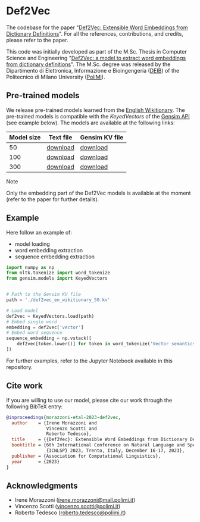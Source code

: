 # Def2Vec

The codebase for the paper "[Def2Vec: Extensible Word Embeddings from Dictionary Definitions](https://www.overleaf.com/read/mjqknffjfhkw)".
For all the references, contributions, and credits, please refer to the paper.

This code was initially developed as part of the M.Sc. Thesis in Computer Science and Engineering "[Def2Vec: a model to extract word embeddings from dictionary definitions](https://www.politesi.polimi.it/handle/10589/179715)".
The M.Sc. degree was released by the Dipartimento di Elettronica, Informazione e Bioingengeria  ([DEIB](https://www.deib.polimi.it/eng/home-page)) of the Politecnico di Milano University ([PoliMI](https://www.polimi.it)).

## Pre-trained models

We release pre-trained models learned from the [English Wikitionary](https://en.wiktionary.org/wiki/Wiktionary:Main_Page).
The pre-trained models is compatible with the *KeyedVectors* of the [Gensim API](https://radimrehurek.com/gensim/) (see example below).
The models are available at the following links: 

| Model size | Text file                                                                                                                                 | Gensim KV file                                                                                                                            |
|------------|-------------------------------------------------------------------------------------------------------------------------------------------|-------------------------------------------------------------------------------------------------------------------------------------------|
| 50         | [download](https://polimi365-my.sharepoint.com/:u:/g/personal/10451445_polimi_it/EaI8ormefBlIoQB-1YWH22YBTD0rEtPbaD11YkMMNqlKxg?e=qLAMmA) | [download](https://polimi365-my.sharepoint.com/:u:/g/personal/10451445_polimi_it/ERJlBEE6EsNLmyK9t2nsCsEBR5L9cKsr_s9xXz3YIlcF6w?e=9poPf7) |
| 100        | [download](https://polimi365-my.sharepoint.com/:u:/g/personal/10451445_polimi_it/EbYQNGrfPuBPhEXA-EjPL7IBmM0XqB_ZYewU1nj5p3jHRQ?e=Pyb0ac) | [download](https://polimi365-my.sharepoint.com/:u:/g/personal/10451445_polimi_it/EcD5S6HqE0NDmgfDTADyc9gBHlkRoRofGvgV8cVOGJ2ISw?e=ayr8e5) |
| 300        | [download](https://polimi365-my.sharepoint.com/:u:/g/personal/10451445_polimi_it/EfQqgCR4fxxFoWWgw3YSYYIBAKq20vtObQNpjiJ1GiyQMA?e=PAncqK) | [download](https://polimi365-my.sharepoint.com/:u:/g/personal/10451445_polimi_it/EV4dqNoPQRFBnRh8TqXeh0IBtdD83314hQ-rkC8h5nucVQ?e=yEGJ0S) |

> [!NOTE]
> 
> Only the embedding part of the Def2Vec models is available at the moment (refer to the paper for further details).

## Example

Here follow an example of:
- model loading
- word embedding extraction
- sequence embedding extraction

```python
import numpy as np
from nltk.tokenize import word_tokenize
from gensim.models import KeyedVectors


# Path to the Gensim KV file
path = './def2vec_en_wikitionary_50.kv'

# Load model
def2vec = KeyedVectors.load(path)
# Embed single word
embedding = def2vec['vector']
# Embed word sequence
sequence_embedding = np.vstack([
    def2vec[token.lower()] for token in word_tokenize('Vector semantics is cool!')
])
```

For further examples, refer to the Jupyter Notebook available in this repository.

## Cite work

If you are willing to use our model, please cite our work through the following BibTeX entry:

```bibtex
@inproceedings{morazzoni-etal-2023-def2vec,
  author    = {Irene Morazzoni and
               Vincenzo Scotti and
               Roberto Tedesco},
  title     = {{Def2Vec}: Extensible Word Embeddings from Dictionary Definitions},
  booktitle = {6th International Conference on Natural Language and Speech Processing,
               {ICNLSP} 2023, Trento, Italy, December 16-17, 2023},
  publisher = {Association for Computational Linguistics},
  year      = {2023}
}
```

## Acknowledgments

- Irene Morazzoni ([irene.morazzoni@mail.polimi.it](mailto:irene.morazzoni@mail.polimi.it))
- Vincenzo Scotti ([vincenzo.scotti@polimi.it](mailto:vincenzo.scotti@polimi.it))
- Roberto Tedesco ([roberto.tedesco@polimi.it](mailto:roberto.tedesco@polimi.it))
